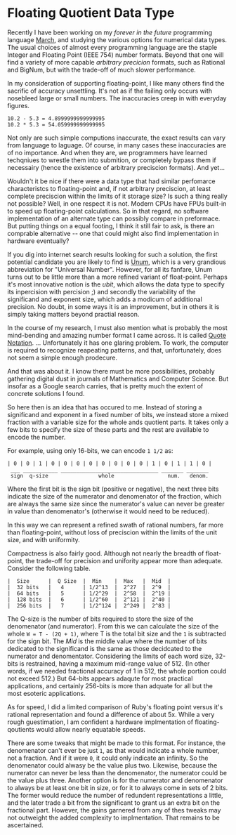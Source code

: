 # Floating Quotient Data Type

Recently I have been working on my *forever in the future* programming language [March](), and studying the various options for numerical data types. The usual choices of almost every programming language are the staple Integer and Floating Point (IEEE 754) number formats. Beyond that one will find a variety of more capable *arbitrary precicion* formats, such as Rational and BigNum, but with the trade-off of much slower performance.

In my consideration of supporting floating-point, I like many others find the sacrific of accuracy unsettling. It's not as if the failing only occurs with nosebleed large or small numbers. The inaccuracies creep in with everyday figures. 

    10.2 - 5.3 = 4.8999999999999995
    10.2 * 5.3 = 54.059999999999995

Not only are such simple computions inaccurate, the exact results can vary from language to laguage. Of course, in many cases these inaccuracies are of no importance. And when they are, we programmers have learned techqniues to wrestle them into submition, or completely bypass them if necessairy (hence the existence of arbitrary preciscion formats). And yet...

Wouldn't it be nice if there were a data type that had similar perfomarce characteristcs to floating-point and, if not arbitrary preciscion, at least complete preciscion within the limits of it storage size? Is such a thing really not possible? Well,  in one respect it is not. Modern CPUs have FPUs built-in to speed up floating-point calculations. So in that regard, no software implementation of an alternate type can possibly compare in preformace. But putting things on a equal footing, I think it still fair to ask, is there an comprable alternative -- one that could might also find implementation in hardware eventually?

If you dig into internet search results looking for such a solution, the first potential candidate you are likely to find is [Unum](https://en.wikipedia.org/wiki/Unum_(number_format)), which is a very grandious abbreviation for "Universal Number". However, for all its fanfare, Unum turns out to be little more than a more refined variant of float-point. Perhaps it's most innovative notion is the *ubit*, which allows the data type to specify its inpercision with percision ;) and secondly the variability of the significand and exponent size, which adds a modicum of additional precision. No doubt, in some ways it is an improvement, but in others it is simply taking matters beyond practial reason.

In the course of my research, I must also mention what is probably the most mind-bending and amazing number format I came across. It is called [Quote Notation](https://en.wikipedia.org/wiki/Quote_notation). ... Unfortunately it has one glaring problem. To work, the computer is required to recognize reapeating patterns, and that, unfortunately, does not seem a simple enough prodecure.

And that was about it. I know there must be more possibilities, probably gathering digital dust in journals of Mathematics and Computer Science. But insofar as a Google search carries, that is pretty much the extent of concrete solutions I found.

So here then is an idea that has occured to me. Instead of storing a significand and exponent in a fixed number of bits, we instead store a mixed fraction with a variable size for the whole ands quotient parts. It takes only a few bits to specify the size of these parts and the rest are available to encode the number.

For example, using only 16-bits, we can encode `1 1/2` as:

    | 0 | 0 | 1 | 0 | 0 | 0 | 0 | 0 | 0 | 0 | 0 | 1 | 0 | 1 | 1 | 0 |
     ___ ___________ _______________________________ _______ _______
     sign  q-size                whole                 num.   denom.
    
Where the first bit is the sign bit (positive or negative), the next three bits indicate the size of the numerator and  denomenator of the fraction, which are always the same size since the numerator's value can never be greater in value than denomenator's (otherwise it would need to be reduced). 

In this way we can represent a refined swath of rational numbers, far more than floating-point, without loss of preciscion within the limits of the unit size, and with uniformity. 

Compactness is also fairly good. Although not nearly the breadth of float-point, the trade-off for precision and unifority appear more than adequate. Consider the following table.

    |  Size      |  Q Size  |  Min    |  Max   |  Mid  |
    |  32 bits   |   4      | 1/2^13  |  2^27  |  2^9  |
    |  64 bits   |   5      | 1/2^29  |  2^58  |  2^19 |
    |  128 bits  |   6      | 1/2^60  |  2^121 |  2^40 |
    |  256 bits  |   7      | 1/2^124 |  2^249 |  2^83 |

The Q-size is the number of bits required to store the size of the denomenator (and numerator). From this we can calculate the size of the whole `W = T - (2Q + 1)`, where T is the total bit size and the `1` is subtracted for the sign bit. The *Mid* is the middle value where the number of bits dedicated to the significand is the same as those decidcated to the numerator and denomentator. Considering the limits of each word size, 32-bits is restrained, having a maximum mid-range value of 512. (In other words, if we needed fractional accuracy of 1 in 512, the whole portion could not exceed 512.) But 64-bits appears adaqute for most practical applications, and certainly 256-bits is more than adquate for all but the most esoteric applications.

As for speed, I did a limited comparison of Ruby's floating point versus it's rational representation and found a difference of about 5x. While a very rough guestimation, I am confident a hardware implmentation of floating-qoutients would allow nearly equatable speeds.

There are some tweaks that might be made to this format. For instance, the denomenator can't ever be just `1`, as that would indicate a whole number, not a fraction. And if it were `0`, it could only indicate an infinity. So the denomenator could alwasy be the value plus two. Likewise, because the numerator can never be less than the denomenator, the numerator could be the value plus three. Another option is for the numerator and denomenator to always be at least one bit in size, or for it to always come in sets of 2 bits. The former would reduce the number of redundent representations a little, and the later trade a bit from the significant to grant us an extra bit on the fractional part. However, the gains garnered from any of thes tweaks  may not outweight the added complexity to implmentation. That remains to be ascertained.

